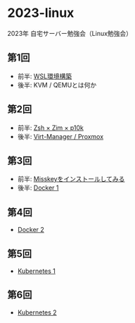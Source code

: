 # 2023-linux

2023年 自宅サーバー勉強会（Linux勉強会）

## 第1回
  - 前半: [WSL環境構築](https://1drv.ms/p/s!AiK7Qfi-Te74h4kQOc-EXxJEjTT9_A?e=kWSR4t)
  - 後半: KVM / QEMUとは何か

## 第2回 
  - 前半: [Zsh × Zim × p10k](https://1drv.ms/p/s!AiK7Qfi-Te74h4k54SlZFfSLQj9XGg?e=mN0PyG)
  - 後半: [Virt-Manager / Proxmox](https://1drv.ms/p/s!AiK7Qfi-Te74h4k_SxHOGJz6ZAWjFg?e=ale5lb)

## 第3回 
  - 前半: [Misskeyをインストールしてみる](https://1drv.ms/p/s!AiK7Qfi-Te74h4l50t17NfeYU0bg9g?e=SmODWA)
  - 後半: [Docker 1](https://1drv.ms/p/s!AiK7Qfi-Te74h8ggbJM-BU37HB4bpw?e=ljHF4x)

## 第4回
  - [Docker 2](https://1drv.ms/p/s!AiK7Qfi-Te74h8hMWB3jO-Y1pr3pHQ?e=tiDXwZ)

## 第5回
  - [Kubernetes 1](https://1drv.ms/p/s!AiK7Qfi-Te74h8hXUUXL24xS9cGAkg?e=Nbj5ZD)

## 第6回
  - [Kubernetes 2](https://1drv.ms/p/s!AiK7Qfi-Te74h8lLJPajXEThXZ9beA)
